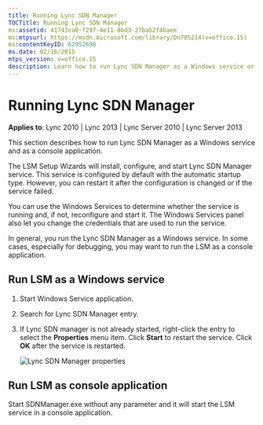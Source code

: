 ```yaml
---
title: Running Lync SDN Manager
TOCTitle: Running Lync SDN Manager
ms:assetid: 41743ca0-f297-4e11-8bd3-27bab2f4baee
ms:mtpsurl: https://msdn.microsoft.com/library/Dn785214(v=office.15)
ms:contentKeyID: 62952698
ms.date: 02/16/2015
mtps_version: v=office.15
description: Learn how to run Lync SDN Manager as a Windows service or console application. Step-by-step guide for installation, configuration, and troubleshooting.
---
```


# Running Lync SDN Manager

**Applies to**: Lync 2010 | Lync 2013 | Lync Server 2010 | Lync Server 2013

This section describes how to run Lync SDN Manager as a Windows service and as a console application.

The LSM Setup Wizards will install, configure, and start Lync SDN Manager service. This service is configured by default with the automatic startup type. However, you can restart it after the configuration is changed or if the service failed.

You can use the Windows Services to determine whether the service is running and, if not, reconfigure and start it. The Windows Services panel also let you change the credentials that are used to run the service.

In general, you run the Lync SDN Manager as a Windows service. In some cases, especially for debugging, you may want to run the LSM as a console application.

## Run LSM as a Windows service

1.  Start Windows Service application.

2.  Search for Lync SDN Manager entry.

3.  If Lync SDN manager is not already started, right-click the entry to select the **Properties** menu item. Click **Start** to restart the service. Click **OK** after the service is restarted.  
    
    ![Lync SDN Manager properties](images/Dn785214.lync_sdn_mgr_properties(Office.15).png "Lync SDN Manager properties")

## Run LSM as console application

Start SDNManager.exe without any parameter and it will start the LSM service in a console application.

